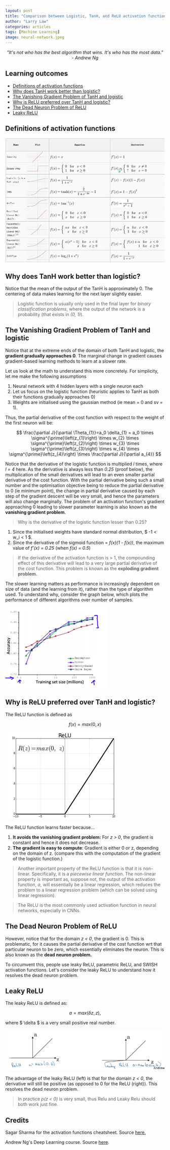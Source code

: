```yaml
---
layout: post
title: "Comparison between Logistic, TanH, and ReLU activation functions"
author: "Larry Law"
categories: articles
tags: [Machine Learning]
image: neural-network.jpeg
---
```

<div align="center">
    <i>"It's not who has the best algorithm that wins. It's who has the most data." - Andrew Ng</i>
</div>

<!-- omit in toc -->
## Learning outcomes
- [Definitions of activation functions](#definitions-of-activation-functions)
- [Why does TanH work better than logistic?](#why-does-tanh-work-better-than-logistic)
- [The Vanishing Gradient Problem of TanH and logistic](#the-vanishing-gradient-problem-of-tanh-and-logistic)
- [Why is ReLU preferred over TanH and logistic?](#why-is-relu-preferred-over-tanh-and-logistic)
- [The Dead Neuron Problem of ReLU](#the-dead-neuron-problem-of-relu)
- [Leaky ReLU](#leaky-relu)

## Definitions of activation functions

![Activation Function cheatsheet](/assets/img/2020-1-1-comparison-between-activation-functions/activation-functions-cheatsheet.png)

## Why does TanH work better than logistic?
Notice that the mean of the output of the TanH is approximately 0. The centering of data makes learning for the next layer slightly easier. 

> Logistic function is usually only used in the final layer for _binary classification problems_, where the output of the network is a probability (that exists in _(0, 1)_).

## The Vanishing Gradient Problem of TanH and logistic
Notice that at the extreme ends of the domain of both TanH and logistic, the **gradient gradually approaches 0**. The marginal change in gradient causes gradient-based learning methods to learn at a slower rate. 

Let us look at the math to understand this more concretely. For simplicity, let me make the following assumptions

1. Neural network with 4 hidden layers with a single neuron each
2. Let us focus on the logistic function (heuristic applies to TanH as both their functions gradually approaches 0)
3. Weights are initialised using the gaussian method (ie mean = 0 and sv = 1).

Thus, the partial derivative of the cost function with respect to the weight of the first neuron will be:

$$
\frac{\partial J}{\partial \Theta_{1}}=a_0 \delta_{1} = a_0 \times \sigma^{\prime}\left(z_{1}\right) \times w_{2} \times \sigma^{\prime}\left(z_{2}\right) \times w_{3} \times \sigma^{\prime}\left(z_{3}\right) \times w_{4} \times \sigma^{\prime}\left(z_{4}\right) \times \frac{\partial J}{\partial a_{4}}
$$

Notice that the derivative of the logistic function is multiplied _l_ times, where _l = 4_ here. As the derivative is always less than _0.25_ (proof below), the multiplication of the small derivatives will lead to an even smaller partial derivative of the cost function. With the partial derivative being such a small number and the optimisation objective being to reduce the partial derivative to 0 (ie minimum point), the change in partial derivative caused by each step of the gradient descent will be very small, and hence the parameters will also change marginally. The problem of an activation function's gradient approaching 0 leading to slower parameter learning is also known as the **vanishing gradient problem**.

> Why is the derivative of the logistic function lesser than 0.25? 

1. Since the initialised weights have standard normal distribution, \$ -1 < w_i < 1 \$. 
2. Since the derivative of the sigmoid function = _f(x)(1 - f(x))_, the maximum value of *f'(x) = 0.25* (when *f(x) = 0.5*) 

> If the derivative of the activation function is > 1, the compounding effect of this derivative will lead to a very large partial derivative of the cost function. This problem is known as the **exploding gradient problem.**

The slower learning matters as performance is increasingly dependent on size of data (and the learning from it), rather than the type of algorithm used. To understand why, consider the graph below, which plots the performance of different algorithms over number of samples.

![Big Data](/assets/img/2020-1-1-comparison-between-activation-functions/big-data.png)

## Why is ReLU preferred over TanH and logistic?

The ReLU function is defined as 

$$
f(x) = max(0, x)
$$

![ReLU function](/assets/img/2020-1-1-comparison-between-activation-functions/relu.png)

The ReLU function learns faster because...
1. **It avoids the vanishing gradient problem:** For _z > 0_, the gradient is constant and hence it does not decrease.
2. **The gradient is easy to compute**: Gradient is either 0 or z, depending on the domain of z. (compare this with the computation of the gradient of the logistic function.)

> Another important property of the ReLU function is that it is non-linear. Specifically, it is a _piecewise linear function_. The non-linear property is important as, suppose not, the output of the activation function, _a_, will essentially be a linear regression, which reduces the problem to a linear regression problem (which can be solved using linear regression).

> The ReLU is the most commonly used activation function in neural networks, especially in CNNs.

## The Dead Neuron Problem of ReLU

However, notice that for the domain _z < 0_, the gradient is 0. This is problematic, for it causes the partial derivative of the cost function wrt that particular neuron to be zero, which essentially eliminates the neuron. This is also known as the **dead neuron problem.** 

To circumvent this, people use leaky ReLU, parametric ReLU, and SWISH activation functions. Let's consider the leaky ReLU to understand how it resolves the dead neuron problem.

## Leaky ReLU

The leaky ReLU is defined as:

$$
a = max(\delta z, z), 
$$

where \$ \delta \$ is a very small positive real number.

![Relu vs Leaky ReLU](/assets/img/2020-1-1-comparison-between-activation-functions/relu-vs-leaky-relu.png)

The advantage of the leaky ReLU (left) is that for the domain _z < 0_, the derivative will still be positive (as opposed to 0 for the ReLU (right)). This resolves the dead neuron problem. 

> In practice _p(z < 0)_ is very small, thus Relu and Leaky Relu should both work just fine.

<!-- omit in toc -->
## Credits
Sagar Sharma for the activation functions cheatsheet. Source [here.](https://towardsdatascience.com/activation-functions-neural-networks-1cbd9f8d91d6)

Andrew Ng's Deep Learning course. Source [here](https://www.coursera.org/specializations/deep-learning).
